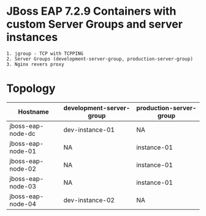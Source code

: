 # JBoss EAP 7.2.9 Containers with custom Server Groups and server instances


```
1. jgroup - TCP with TCPPING
2. Server Groups (development-server-group, production-server-group)
3. Nginx revers proxy 
```


# Topology

| Hostname | development-server-group | production-server-group |
| --- | --- | --- |
| jboss-eap-node-dc | dev-instance-01 | NA | 
| jboss-eap-node-01 | NA | instance-01 |
| jboss-eap-node-02 | NA | instance-01 | 
| jboss-eap-node-03 | NA | instance-01 | 
| jboss-eap-node-04 | dev-instance-02 | NA |

